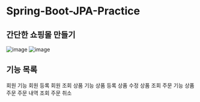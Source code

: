 # Spring-Boot-JPA-Practice
## 간단한 쇼핑몰 만들기

![image](https://github.com/JieunYume/Spring-Boot-JPA-Practice/assets/89847820/a1ef2ffa-e9eb-45d7-a51d-32878de5604a)
![image](https://github.com/JieunYume/Spring-Boot-JPA-Practice/assets/89847820/2953ea9c-faa9-4330-a439-0020e8d0467c)

## 기능 목록
  회원 기능
    회원 등록
    회원 조회
  상품 기능
    상품 등록
    상품 수정
    상품 조회
  주문 기능
    상품 주문
    주문 내역 조회
    주문 취소
